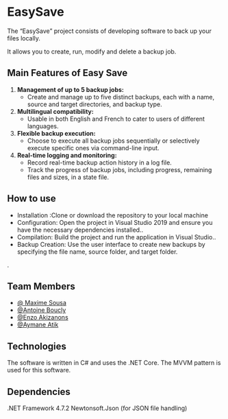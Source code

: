 
# EasySave

The “EasySave” project consists of developing software to back up your files locally.

It allows you to create, run, modify and delete a backup job.

## Main Features of Easy Save
<ol>
  <li><strong>Management of up to 5 backup jobs:</strong>
    <ul>
      <li>Create and manage up to five distinct backups, each with a name, source and target directories, and backup type.</li>
    </ul>
  </li>
  <li><strong>Multilingual compatibility:</strong>
    <ul>
      <li>Usable in both English and French to cater to users of different languages.</li>
    </ul>
  </li>
  <li><strong>Flexible backup execution:</strong>
    <ul>
      <li>Choose to execute all backup jobs sequentially or selectively execute specific ones via command-line input.</li>
    </ul>
  </li>
  <li><strong>Real-time logging and monitoring:</strong>
    <ul>
      <li>Record real-time backup action history in a log file.</li>
      <li>Track the progress of backup jobs, including progress, remaining files and sizes, in a state file.</li>
    </ul>
  </li>
</ol>

## How to use 

<ul>
  <li>Installation :Clone or download the repository to your local machine</li>
  <li>Configuration: Open the project in Visual Studio 2019 and ensure you have the necessary dependencies installed..</li>
  <li>Compilation: Build the project and run the application in Visual Studio..</li>
  <li>Backup Creation: Use the user interface to create new backups by specifying the file name, source folder, and target folder.</li>
</ul>.
 
## Team Members

- [@ Maxime Sousa](https://github.com/MaximeSousa)
- [@Antoine Boucly](https://github.com/AveeXe) 
- [@Enzo Akizanons](https://github.com/Enzokenneth-hub) 
- [@Aymane Atik](https://github.com/toto8050) 


## Technologies

 The software is written in C# and uses the .NET Core.
The MVVM pattern is used for this software.

## Dependencies

.NET Framework 4.7.2
Newtonsoft.Json (for JSON file handling)
